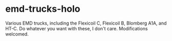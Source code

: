 # emd-trucks-holo
Various EMD trucks, including the Flexicoil C, Flexicoil B, Blomberg A1A, and HT-C. Do whatever you want with these, I don't care. Modifications welcomed.
